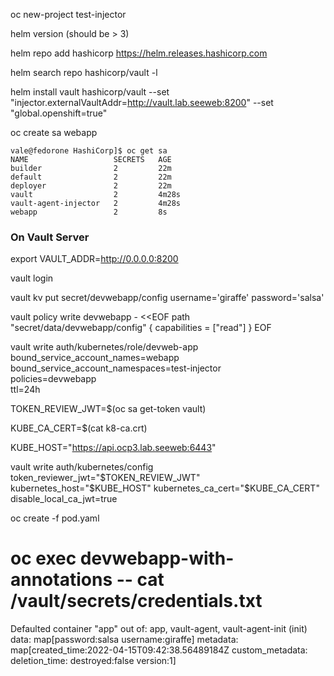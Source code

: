 oc new-project test-injector

helm version (should be > 3)

helm repo add hashicorp https://helm.releases.hashicorp.com

helm search repo hashicorp/vault -l

helm install vault hashicorp/vault --set "injector.externalVaultAddr=http://vault.lab.seeweb:8200" --set "global.openshift=true"

oc create sa webapp

```
vale@fedorone HashiCorp]$ oc get sa
NAME                   SECRETS   AGE
builder                2         22m
default                2         22m
deployer               2         22m
vault                  2         4m28s
vault-agent-injector   2         4m28s
webapp                 2         8s
```
### On Vault Server

export VAULT_ADDR=http://0.0.0.0:8200

vault login

vault kv put secret/devwebapp/config username='giraffe' password='salsa'

vault policy write devwebapp - <<EOF
path "secret/data/devwebapp/config" {
  capabilities = ["read"]
}
EOF

vault write auth/kubernetes/role/devweb-app \
        bound_service_account_names=webapp \
        bound_service_account_namespaces=test-injector \
        policies=devwebapp \
        ttl=24h


TOKEN_REVIEW_JWT=$(oc sa get-token vault)

KUBE_CA_CERT=$(cat k8-ca.crt)

KUBE_HOST="https://api.ocp3.lab.seeweb:6443"

vault write auth/kubernetes/config token_reviewer_jwt="$TOKEN_REVIEW_JWT" kubernetes_host="$KUBE_HOST" kubernetes_ca_cert="$KUBE_CA_CERT" disable_local_ca_jwt=true

oc create -f pod.yaml

# oc exec  devwebapp-with-annotations -- cat /vault/secrets/credentials.txt

Defaulted container "app" out of: app, vault-agent, vault-agent-init (init)
data: map[password:salsa username:giraffe]
metadata: map[created_time:2022-04-15T09:42:38.56489184Z custom_metadata:<nil> deletion_time: destroyed:false version:1]

